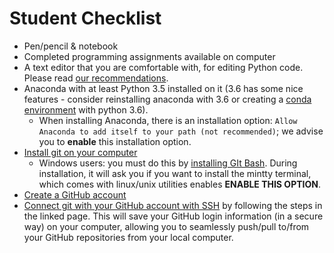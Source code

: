 # Student Checklist
- Pen/pencil & notebook
- Completed programming assignments available on computer
- A text editor that you are comfortable with, for editing Python code. Please read [our recommendations](https://github.com/LLCogWorks2017/CogWorks_2017_Info/blob/master/TextEditorsRecs.md).
 - Anaconda with at least Python 3.5 installed on it (3.6 has some nice features - consider reinstalling anaconda with 3.6 or creating a [conda environment](https://conda.io/docs/using/envs.html) with python 3.6).
     - When installing Anaconda, there is an installation option: `Allow Anaconda to add itself to your path (not recommended)`; we advise you to **enable** this installation option.
- [Install git on your computer](https://git-scm.com/book/en/v2/Getting-Started-Installing-Git)
    - Windows users: you must do this by [installing GIt Bash](https://git-for-windows.github.io/). During installation, it will ask
      you if you want to install the mintty terminal, which comes with linux/unix utilities enables **ENABLE THIS OPTION**.
- [Create a GitHub account](https://git-scm.com/book/en/v2/GitHub-Account-Setup-and-Configuration)
- [Connect git with your GitHub account with SSH](https://help.github.com/articles/connecting-to-github-with-ssh/) by following the steps in the linked page. This will save your GitHub login information (in a secure way) on your computer, allowing you to seamlessly push/pull to/from your GitHub repositories from your local computer.
